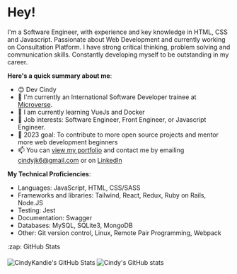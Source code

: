 # Hey!

I'm a Software Engineer, with experience and key knowledge in HTML, CSS and Javascript.  Passionate about Web Development and currently working on Consultation Platform.  I have  strong critical thinking, problem solving and communication skills. Constantly developing myself to be outstanding in my career.

**Here's a quick summary about me**:

- 😊 Dev Cindy
- 🌱 I'm currently an International Software Developer trainee at [Microverse](https://www.microverse.org/gclid=CjwKCAiAv9ucBhBXEiwA6N8nYF1ek2YLu_oJwcm8deytCMgQZaRPb8Gr4PMtrxXRv49nRy7mnvrwUxoCJw4QAvD_BwE).
- 🌸 I am currently learning VueJs and Docker
- 💼 Job interests: Software Engineer, Front Engineer, or Javascript Engineer.
- 🚀 2023 goal: To contribute to more open source projects and mentor more web development beginners
- 📫 You can [view my portfolio](https://cindykandie.github.io/portfolio) and contact me by emailing cindyjk6@gmail.com or on [LinkedIn](https://linkedin.com/in/cindykandie)

**My Technical Proficiencies**:
- Languages: JavaScript, HTML, CSS/SASS
- Frameworks and libraries: Tailwind, React, Redux, Ruby on Rails, Node.JS
- Testing: Jest
- Documentation: Swagger
- Databases: MySQL, SQLite3, MongoDB
- Other: Git version control, Linux, Remote Pair Programming, Webpack

<div>
  <summary>:zap: GitHub Stats</summary>
    </br>
    <img align="center" alt="CindyKandie's GitHub Stats" src="https://github-readme-stats.vercel.app/api?username=cindykandie&show_icons=true&hide_border=false&title_color=ff652f&icon_color=FFE400&bg_color=09131B&text_color=ffffff&border_color=0c1a25" />
   <img align="center" src="https://github-readme-stats.vercel.app/api/top-langs/?username=cindykandie&langs_count=8&layout=compact&hide_border=false&title_color=ff652f&icon_color=FFE400&bg_color=09131B&text_color=ffffff&border_color=0c1a25" alt="Cindy's GitHub stats" />
</div>
<!-- <img align="center" src="https://media.giphy.com/media/L1R1tvI9svkIWwpVYr/giphy.gif" /> -->

